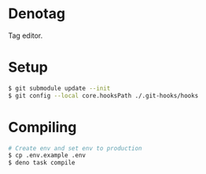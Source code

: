 # Denotag

Tag editor.

# Setup

```sh
$ git submodule update --init
$ git config --local core.hooksPath ./.git-hooks/hooks
```

# Compiling

```sh
# Create env and set env to production
$ cp .env.example .env
$ deno task compile
```
